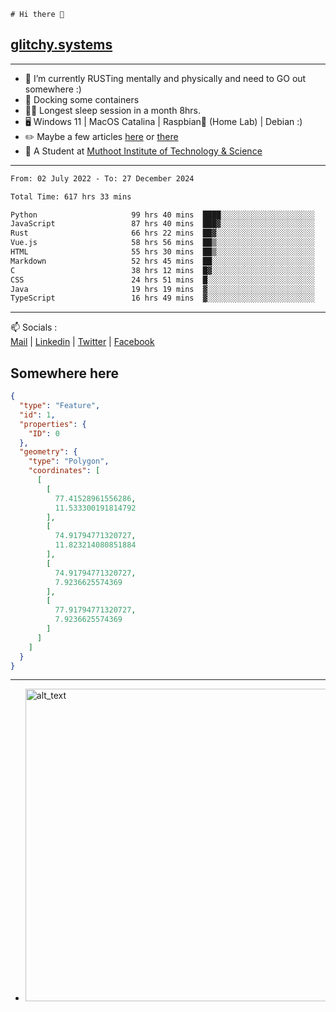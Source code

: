 ```
# Hi there 👋
```
## [glitchy.systems](https://glitchy.systems)
---

- 🌱 I’m currently RUSTing mentally and physically and need to GO out somewhere :)
- 🐋 Docking some containers
- 😶‍🌫️ Longest sleep session in a month 8hrs.
- 🖥️ Windows 11 | MacOS Catalina | Raspbian🥧 (Home Lab) | Debian :)
- ✏️ Maybe a few articles [here](https://medium.com/@advaithnarayanan8) or [there](https://medium.com/@advaithnarayanan8)
- 📑 A Student at [Muthoot Institute of Technology & Science](https://mgmits.ac.in/)



---

<!--START_SECTION:waka-->

```txt
From: 02 July 2022 - To: 27 December 2024

Total Time: 617 hrs 33 mins

Python                     99 hrs 40 mins  ████░░░░░░░░░░░░░░░░░░░░░   16.14 %
JavaScript                 87 hrs 40 mins  ███▓░░░░░░░░░░░░░░░░░░░░░   14.20 %
Rust                       66 hrs 22 mins  ██▓░░░░░░░░░░░░░░░░░░░░░░   10.75 %
Vue.js                     58 hrs 56 mins  ██▒░░░░░░░░░░░░░░░░░░░░░░   09.55 %
HTML                       55 hrs 30 mins  ██▒░░░░░░░░░░░░░░░░░░░░░░   08.99 %
Markdown                   52 hrs 45 mins  ██░░░░░░░░░░░░░░░░░░░░░░░   08.54 %
C                          38 hrs 12 mins  █▓░░░░░░░░░░░░░░░░░░░░░░░   06.19 %
CSS                        24 hrs 51 mins  █░░░░░░░░░░░░░░░░░░░░░░░░   04.03 %
Java                       19 hrs 19 mins  ▓░░░░░░░░░░░░░░░░░░░░░░░░   03.13 %
TypeScript                 16 hrs 49 mins  ▓░░░░░░░░░░░░░░░░░░░░░░░░   02.73 %
```

<!--END_SECTION:waka-->

---

📫 Socials :<br>
[Mail](mailto:advaith@glitchy.systems) | [Linkedin](https://www.linkedin.com/in/advaith-narayanan-a72152214/) | [Twitter](https://twitter.com/advaithnarayan) | [Facebook](https://screenmessage.com/qinq)

## Somewhere here

```geojson
{
  "type": "Feature",
  "id": 1,
  "properties": {
    "ID": 0
  },
  "geometry": {
    "type": "Polygon",
    "coordinates": [
      [
        [
          77.41528961556286,
          11.533300191814792
        ],
        [
          74.91794771320727,
          11.823214080851884
        ],
        [
          74.91794771320727,
          7.9236625574369
        ],
        [
          77.91794771320727,
          7.9236625574369
        ]
      ]
    ]
  }
}
```


--- 
- [<img alt="alt_text" width="500px" src="https://valid.x86.fr/cache/banner/xv24bv-6.png" />](https://valid.x86.fr/xv24bv)



